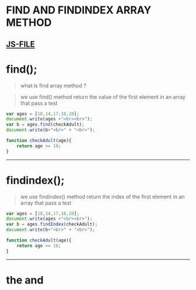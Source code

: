 # FIND AND FINDINDEX ARRAY METHOD
[JS-FILE](../js/46-find-and-findindex-Array-method.js)
---
# find();
>what is find array method ?

>we use find() method return the value of the first element in an array that pass a test
```javascript
var ages = [10,14,17,18,20];
document.write(ages +"<br><br>");
var b = ages.find(checkAdult);
document.write(b+"<br>" + "<br>");

function checkAdult(age){
    return age >= 18;
}
```
---
# findindex();
> we use findindex() method return the index of the first element in an array that pass a test
```javascript
var ages = [10,14,17,18,20];
document.write(ages +"<br><br>");
var b = ages.findIndex(checkAdult);
document.write(b+"<br>" + "<br>");

function checkAdult(age){
    return age >= 18;
}
```
---
# the and
